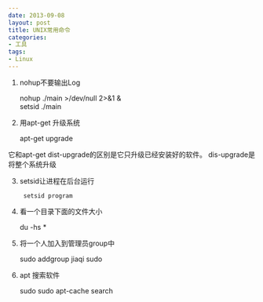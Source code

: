 ```yaml
---
date: 2013-09-08
layout: post
title: UNIX常用命令
categories:
- 工具
tags:
- Linux
---
```


1. nohup不要输出Log

	nohup ./main >/dev/null 2>&1 &     
	setsid ./main

2. 用apt-get 升级系统

	apt-get upgrade

它和apt-get dist-upgrade的区别是它只升级已经安装好的软件。 dis-upgrade是将整个系统升级  


3. setsid让进程在后台运行

	    setsid program
    
4. 看一个目录下面的文件大小

	du -hs *

5. 将一个人加入到管理员group中

	 sudo addgroup jiaqi sudo

6. apt 搜索软件

	sudo sudo apt-cache search <your software>
	
	
